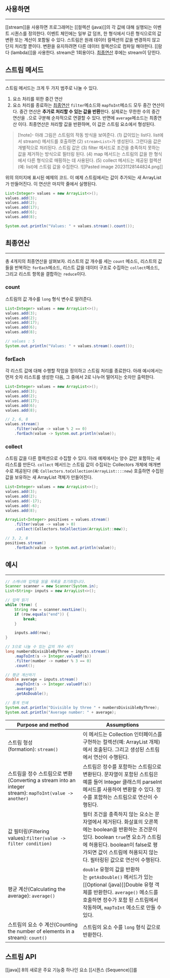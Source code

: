 ## 사용하면
---
[[stream]]을 사용하면 프로그래머는 [[컬렉션 (java)]]의 각 값에 대해 실행되는 이벤트 시퀀스를 정의한다.
이벤트 체인에는 일부 값 덤프, 한 형식에서 다른 형식으로의 값 변환 또는 계산이 포함될 수 있다.
스트림은 원래 데이터 컬렉션의 값을 변경하지 않고 단지 처리할 뿐이다. 변환을 유지하려면 다른 데이터 컬렉션으로 컴파일 해야한다.
[[람다 (lambda)]]을 사용한다.
stream은 1회용이다. [최종연산](#최종연산) 후에는 stream이 닫힌다.
## 스트림 메서드
---
스트림 메서드는 크게 두 가지 범주로 나눌 수 있다.
1. 요소 처리를 위한 중간 연산
2. 요소 처리를 종료하는 [최종연산](#최종연산)
`filter`메소드와 `mapToInt`메소드 모두 중간 연산이다. 중간 연산은 **추가로 처리할 수 있는 값을 반환**한다.
	실제로는 무한한 수의 중간 연산을 `.`으로 구분해 순차적으로 연결할 수 있다.
반면에 `average`메소드는 최종연산 이다. 최종연산은 처리할 값을 반환하며, 이 값은 스트림 요소에서 형성된다.

> [!note]- 아래 그림은 스트림의 작동 방식을 보여준다. 
>  (1) 값이있는 list다. list에서 stream() 메서드를 호출하면
>  (2) `stream<List>`가 생성된다. 그런다음 값은 개별적으로 처리된다. 스트림 값은
>  (3) filter 메서드로 조건을 충족하지 못하는 값을 제거하는 방식으로 필터링 된다.
>  (4) map 메서드는 스트림의 값을 한 형식에서 다른 형식으로 매핑하는 데 사용된다.
>  (5) collect 메서드는 제공된 컬렉션 (예: list)에 스트림 값을 수집한다.
> ![[Pasted image 20231128144824.png]]

위의 의미지에 표시된 예제의 코드. 이 예제 스트림에서는 값이 추가되는 새 ArrayList가 만들어진다. 이 연산은 마지막 줄에서 실행된다.
```java
List<Integer> values = new ArrayList<>();
values.add(3);
values.add(2);
values.add(17);
values.add(6);
values.add(8);

System.out.println("Values: " + values.stream().count());
```

## 최종연산 
---
총 4개지의 최종연산을 살펴보자.
	리스트의 값 개수를 세는 `count` 메소드, 리스트의 값들을 반복하는 `forEach`메소드, 리스트 값을 데이터 구조로 수집하는 `collect`메소드, 그리고 리스트 항목을 결합하는 `reduce`이다.

### count
스트림의 값 개수를 `long` 형식 변수로 알려준다.
```java
List<Integer> values = new ArrayList<>();
values.add(3);
values.add(2);
values.add(17);
values.add(6);
values.add(8);

// values : 5
System.out.println("Values: " + values.stream().count());
```

### forEach
각 리스트 값에 대해 수행할 작업을 정의하고 스트림 처리를 종료한다. 아래 예시에서는 먼저 숫자 리스트를 생성한 다음, 그 중에서 2로 나누어 떨어지는 숫자만 출력한다.
```java
List<Integer> values = new ArrayList<>();
values.add(3);
values.add(2);
values.add(17);
values.add(6);
values.add(8);

// 2, 6, 8
values.stream()
    .filter(value -> value % 2 == 0)
    .forEach(value -> System.out.println(value));
```

### collect
스트림 값을 다른 컬렉션으로 수집할 수 있다. 아래 예제에서는 양수 값만 포함하는 새 리스트를 만든다. `collect` 메서드는 스트림 값이 수집되는 Collectors 개체에 매개변수로 제공된다 (예: `Collectors.toCollection(ArrayList::::new`) 호출하면 수집된 값을 보유하는 새 ArrayList 객체가 만들어진다.
```java
List<Integer> values = new ArrayList<>();
values.add(3);
values.add(2);
values.add(-17);
values.add(-6);
values.add(8);

ArrayList<Integer> positives = values.stream()
    .filter(value -> value > 0)
    .collect(Collectors.toCollection(ArrayList::new));

// 3, 2, 8
positives.stream()
    .forEach(value -> System.out.println(value));
```



## 예시
---
```java
// 스캐너와 입력을 읽을 목록을 초기화합니다.
Scanner scanner = new Scanner(System.in);
List<String> inputs = new ArrayList<>();

// 입력 읽기
while (true) {
    String row = scanner.nextLine();
    if (row.equals("end")) {
        break;
    }

    inputs.add(row);
}

// 3으로 나눌 수 있는 값의 개수 세기
long numbersDivisibleByThree = inputs.stream()
    .mapToInt(s -> Integer.valueOf(s))
    .filter(number -> number % 3 == 0)
    .count();

// 평균 계산하기
double average = inputs.stream()
    .mapToInt(s -> Integer.valueOf(s))
    .average()
    .getAsDouble();

// 통계 인쇄
System.out.println("Divisible by three " + numbersDivisibleByThree);
System.out.println("Average number: " + average);
```

|Purpose and method|Assumptions|
|---|---|
|스트림 형성(formation): `stream()`|이 메서드는 Collection 인터페이스를 구현하는 컬렉션(예: ArrayList 개체)에서 호출된다. 그리고 생성된 스트림에서 연산이 수행된다.|
|스트림을 정수 스트림으로 변환(Converting a stream into an integer stream): `mapToInt(value -> another)`|스트림은 정수를 포함하는 스트림으로 변환된다. 문자열이 포함된 스트림은 예를 들어 Integer 클래스의 parseInt 메서드를 사용하여 변환할 수 있다. 정수를 포함하는 스트림으로 연산이 수행된다.|
|값 필터링(Filtering values):`filter(value -> filter condition)`|필터 조건을 충족하지 않는 요소는 문자열에서 제거된다. 화살표의 오른쪽에는 boolean을 반환하는 조건문이 있다. boolean `true`면 요소가 스트림에 허용된다. boolean이 false로 평가되면 값이 스트림에 허용되지 않는다. 필터링된 값으로 연산이 수행된다.|
|평균 계산(Calculating the average): `average()`|`double` 유형의 값을 반환하는 `getAsDouble()` 메서드가 있는 [[Optional (java)]]Double 유형 객체를 반환한다. `average()` 메소드를 호출하면 정수가 포함 된 스트림에서 작동하며, `mapToInt` 메소드로 만들 수 있다.|
|스트림의 요소 수 계산(Counting the number of elements in a stream): `count()`|스트림의 요소 수를 `long` 형식 값으로 반환한다.|

## 스트림 API
[[java]] 8의 새로운 주요 기능중 하나인 요소 [[시퀀스 (Sequence)]]를
